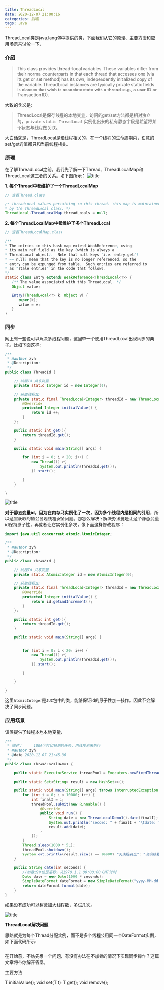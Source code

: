 ```yaml
---
title: ThreadLocal
date: 2020-12-07 21:00:16
categories: 后端
tags: Java
---
```


ThreadLocal类是java.lang包中提供的类，下面我们从它的原理、主要方法和应用场景来讨论一下。

### 介绍

> This class provides thread-local variables. These variables differ from their normal counterparts in that each thread that accesses one (via its get or set method) has its own, independently initialized copy of the variable. ThreadLocal instances are typically private static fields in classes that wish to associate state with a thread (e.g., a user ID or Transaction ID).

大致的含义是: 

> ThreadLocal是保存线程的本地变量，访问的get/set方法都是相对独立的，``private static ThreadLocal`` 实例化出来的私有静态字段是希望将某个状态与线程做关联。

大白话就是，ThreadLocal是和线程相关的，在一个线程的生命周期内，任意的set/get的值都只和当前线程相关。


### 原理

在了解ThreadLocal之前，我们先了解一下Thread、ThreadLocalMap和ThreadLocal这三者的关系。如下图所示：
![title](https://raw.githubusercontent.com/Demo233/images/main/gitnote/2020/12/07/1607347464265-1607347464295.png)

**1. 每个Thread中都维护了一个ThreadLocalMap**

```java
// 查看Thread.class

/* ThreadLocal values pertaining to this thread. This map is maintained
* by the ThreadLocal class. */
ThreadLocal.ThreadLocalMap threadLocals = null;
```

**2. 每个ThreadLocalMap中都维护了多个ThreadLocal**

```java
// 查看ThreadLocalMap.class

/**
* The entries in this hash map extend WeakReference, using
* its main ref field as the key (which is always a
* ThreadLocal object).  Note that null keys (i.e. entry.get()
* == null) mean that the key is no longer referenced, so the
* entry can be expunged from table.  Such entries are referred to
* as "stale entries" in the code that follows.
*/
static class Entry extends WeakReference<ThreadLocal<?>> {
   /** The value associated with this ThreadLocal. */
   Object value;

   Entry(ThreadLocal<?> k, Object v) {
      super(k);
      value = v;
   }
}

```


### 同步

网上有一些说可以解决多线程问题，这里举一个使用ThreadLocal出现同步的栗子。比如下面这样:

```java
/**
 * @author zyh
 * @Description:
 */
public class ThreadId {

    // 线程Id 共享变量
    private static Integer id = new Integer(0);

    // 获取线程ID
    private static final ThreadLocal<Integer> threadId = new ThreadLocal<Integer>(){
        @Override
        protected Integer initialValue() {
            return id ++;
        }
    };

    public static int get(){
        return threadId.get();
    }

    public static void main(String[] args) {

        for (int i = 0; i < 20; i++) {
            new Thread(()->{
                System.out.println(ThreadId.get());
            }).start();

        }
    }

}

```
![title](https://raw.githubusercontent.com/Demo233/images/main/gitnote/2020/12/12/1607768722697-1607768722727.png)

**对于静态变量id，因为在内存只实例化了一次，因为多个线程内是相同的引用**，所以这里获取的值会出现线程安全问题。那怎么解决？解决办法就是让这个静态变量id保持原子性，再或者让它实例化多次，像下面这样修改程序：

```java
import java.util.concurrent.atomic.AtomicInteger;

/**
 * @author zyh
 * @Description: 
 */
public class ThreadId {

    // 线程Id 共享变量
    private static AtomicInteger id = new AtomicInteger(0);

    // 获取线程ID
    private static final ThreadLocal<Integer> threadId = new ThreadLocal<Integer>(){
        @Override
        protected Integer initialValue() {
            return id.getAndIncrement();
        }
    };

    public static int get(){
        return threadId.get();
    }

    public static void main(String[] args) {


        for (int i = 0; i < 20; i++) {
            new Thread(()->{
                System.out.println(ThreadId.get());
            }).start();

        }

    }

}
```

这里``AtomicInteger``是``JUC``包中的类，能够保证id的原子性加一操作。因此不会解决了同步问题。

### 应用场景

该类提供了线程本地本地变量，

```java
/**
 * 描述：     1000个打印日期的任务，用线程池来执行
 * @author zyh 
 * @date 2020-12-07 21:45:36
 */
public class ThreadLocalDemo1 {

    public static ExecutorService threadPool = Executors.newFixedThreadPool(10);

    public static Set<String> result = new HashSet<>();

    public static void main(String[] args) throws InterruptedException {
        for (int i = 0; i < 10000; i++) {
            int finalI = i;
            threadPool.submit(new Runnable() {
                @Override
                public void run() {
                    String date = new ThreadLocalDemo1().date(finalI);
                    System.out.println("second: " + finalI + "\tdate: " + date);
                    result.add(date);
                }
            });
        }
        Thread.sleep(1000 * 5L);
        threadPool.shutdown();
        System.out.println(result.size() == 10000? "无线程安全": "出现线程安全");
    }

    public String date(int seconds) {
        //参数的单位是毫秒，从1970.1.1 00:00:00 GMT计时
        Date date = new Date(1000 * seconds);
        SimpleDateFormat dateFormat = new SimpleDateFormat("yyyy-MM-dd HH:mm:ss");
        return dateFormat.format(date);
    }
}
```
如果没有成功可以稍微加大线程数，多试几次。

![title](https://raw.githubusercontent.com/Demo233/images/main/gitnote/2020/12/07/1607348677035-1607348677036.png)

**ThreadLocal解决问题**

思路就是为每个Thread分配实例，而不是多个线程公用同一个DateFormat实例，如下面代码所示:

```java

```


在开始前，不妨先想一个问题，有没有办法在不加锁的情况下实现同步操作？这篇文章将带你解开答案。

主要方法

T initialValue();
void set(T t);
T get();
void remove();
